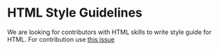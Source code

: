 # HTML Style Guidelines

We are looking for contributors with HTML skills to write style guide for HTML. For contribution use [this issue]()